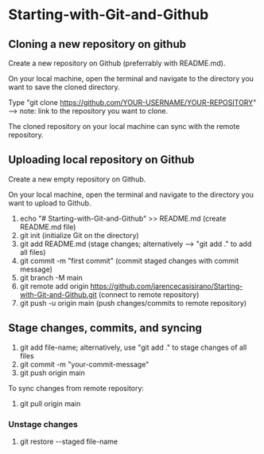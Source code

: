 # Starting-with-Git-and-Github

## Cloning a new repository on github

Create a new repository on Github (preferrably with README.md).

On your local machine, open the terminal and navigate to the directory you want to save the cloned directory.

Type "git clone https://github.com/YOUR-USERNAME/YOUR-REPOSITORY" --> note: link to the repository you want to clone.

The cloned repository on your local machine can sync with the remote repository.

## Uploading local repository on Github

Create a new empty repository on Github.

On your local machine, open the terminal and navigate to the directory you want to upload to Github.

1. echo "# Starting-with-Git-and-Github" >> README.md (create README.md file)
2. git init (initialize Git on the directory)
3. git add README.md (stage changes; alternatively --> "git add ." to add all files)
4. git commit -m "first commit" (commit staged changes with commit message)
5. git branch -M main
6. git remote add origin https://github.com/jarencecasisirano/Starting-with-Git-and-Github.git (connect to remote repository)
7. git push -u origin main (push changes/commits to remote repository)

## Stage changes, commits, and syncing

1. git add file-name; alternatively, use "git add ." to stage changes of all files
2. git commit -m "your-commit-message"
3. git push origin main

To sync changes from remote repository:

1. git pull origin main

### Unstage changes

1. git restore --staged file-name
